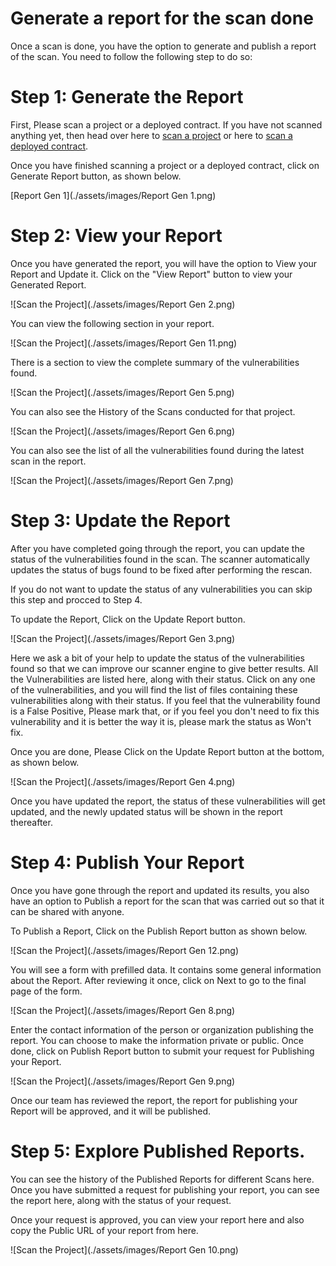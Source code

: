 # Generate a report for the scan done

Once a scan is done, you have the option to generate and publish a report of the scan. You need to follow the following step to do so:

# Step 1: Generate the Report

First, Please scan a project or a deployed contract. If you have not scanned anything yet, then head over here to [scan a project](./project) or here to [scan a deployed contract](./block).

Once you have finished scanning a project or a deployed contract, click on Generate Report button, as shown below.

[Report Gen 1](./assets/images/Report Gen 1.png)

# Step 2: View your Report

Once you have generated the report, you will have the option to View your Report and Update it. Click on the "View Report" button to view your Generated Report.

![Scan the Project](./assets/images/Report Gen 2.png)

You can view the following section in your report.

![Scan the Project](./assets/images/Report Gen 11.png)

There is a section to view the complete summary of the vulnerabilities found.

![Scan the Project](./assets/images/Report Gen 5.png)

You can also see the History of the Scans conducted for that project.

![Scan the Project](./assets/images/Report Gen 6.png)

You can also see the list of all the vulnerabilities found during the latest scan in the report.

![Scan the Project](./assets/images/Report Gen 7.png)

# Step 3: Update the Report

After you have completed going through the report, you can update the status of the vulnerabilities found in the scan. The scanner automatically updates the status of bugs found to be fixed after performing the rescan. 

If you do not want to update the status of any vulnerabilities you can skip this step and procced to Step 4.

To update the Report, Click on the Update Report button.

![Scan the Project](./assets/images/Report Gen 3.png)

Here we ask a bit of your help to update the status of the vulnerabilities found so that we can improve our scanner engine to give better results. All the Vulnerabilities are listed here, along with their status. Click on any one of the vulnerabilities, and you will find the list of files containing these vulnerabilities along with their status. If you feel that the vulnerability found is a False Positive, Please mark that, or if you feel you don't need to fix this vulnerability and it is better the way it is, please mark the status as Won't fix.

Once you are done, Please Click on the Update Report button at the bottom, as shown below.

![Scan the Project](./assets/images/Report Gen 4.png)

Once you have updated the report, the status of these vulnerabilities will get updated, and the newly updated status will be shown in the report thereafter.

# Step 4: Publish Your Report

Once you have gone through the report and updated its results, you also have an option to Publish a report for the scan that was carried out so that it can be shared with anyone.

To Publish a Report, Click on the Publish Report button as shown below.

![Scan the Project](./assets/images/Report Gen 12.png)

You will see a form with prefilled data. It contains some general information about the Report. After reviewing it once, click on Next to go to the final page of the form.

![Scan the Project](./assets/images/Report Gen 8.png)

Enter the contact information of the person or organization publishing the report. You can choose to make the information private or public. Once done, click on Publish Report button to submit your request for Publishing your Report.

![Scan the Project](./assets/images/Report Gen 9.png)

Once our team has reviewed the report, the report for publishing your Report will be approved, and it will be published.

# Step 5: Explore Published Reports.

You can see the history of the Published Reports for different Scans here. Once you have submitted a request for publishing your report, you can see the report here, along with the status of your request.

Once your request is approved, you can view your report here and also copy the Public URL of your report from here.

![Scan the Project](./assets/images/Report Gen 10.png)
